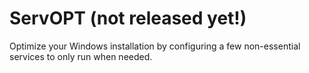# ServOPT (not released yet!)
Optimize your Windows installation by configuring a few non-essential services to only run when needed.
